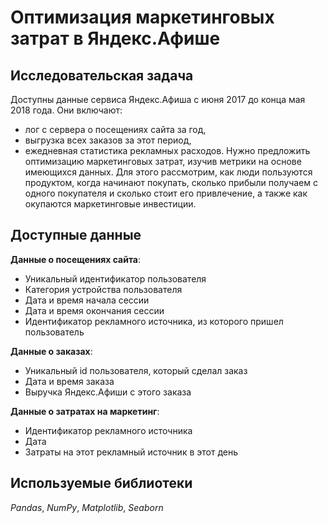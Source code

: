 # Оптимизация маркетинговых затрат в Яндекс.Афише

## Исследовательская задача
Доступны данные сервиса Яндекс.Афиша с июня 2017 до конца мая 2018 года. Они включают:
* лог с сервера о посещениях сайта за год,
* выгрузка всех заказов за этот период,
* ежедневная статистика рекламных расходов.
Нужно предложить оптимизацию маркетинговых затрат, изучив метрики на основе имеющихся данных. Для этого рассмотрим, как люди пользуются продуктом, когда начинают покупать, сколько прибыли получаем с одного покупателя и сколько стоит его привлечение, а также как окупаются маркетинговые инвестиции.

## Доступные данные

**Данные о посещениях сайта**:
* Уникальный идентификатор пользователя
* Категория устройства пользователя
* Дата и время начала сессии
* Дата и время окончания сессии
* Идентификатор рекламного источника, из которого пришел пользователь


**Данные о заказах**:
* Уникальный id пользователя, который сделал заказ
* Дата и время заказа
* Выручка Яндекс.Афиши с этого заказа


**Данные о затратах на маркетинг**:
* Идентификатор рекламного источника
* Дата
* Затраты на этот рекламный источник в этот день


## Используемые библиотеки
*Pandas*, *NumPy*, *Matplotlib*, *Seaborn*
